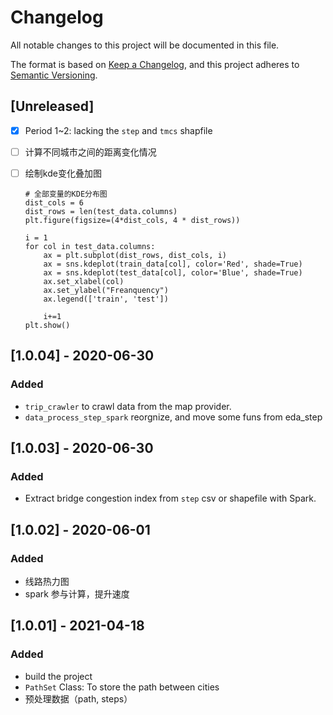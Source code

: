 # Changelog

All notable changes to this project will be documented in this file.

The format is based on [Keep a Changelog](https://keepachangelog.com/en/1.0.0/),
and this project adheres to [Semantic Versioning](https://semver.org/spec/v2.0.0.html).

## [Unreleased]

- [x] Period 1~2: lacking the `step` and `tmcs` shapfile

- [ ] 计算不同城市之间的距离变化情况
- [ ] 绘制kde变化叠加图

  ```
  # 全部变量的KDE分布图
  dist_cols = 6
  dist_rows = len(test_data.columns)
  plt.figure(figsize=(4*dist_cols, 4 * dist_rows))

  i = 1
  for col in test_data.columns:
      ax = plt.subplot(dist_rows, dist_cols, i)
      ax = sns.kdeplot(train_data[col], color='Red', shade=True)
      ax = sns.kdeplot(test_data[col], color='Blue', shade=True)
      ax.set_xlabel(col)
      ax.set_ylabel("Freanquency")
      ax.legend(['train', 'test'])

      i+=1
  plt.show()
  ```

## [1.0.04] - 2020-06-30

### Added

- `trip_crawler` to crawl data from the map provider.
- `data_process_step_spark` reorgnize, and move some funs from eda_step

## [1.0.03] - 2020-06-30

### Added

- Extract bridge congestion index from `step` csv or shapefile with Spark.

## [1.0.02] - 2020-06-01

### Added

- 线路热力图
- spark 参与计算，提升速度

## [1.0.01] - 2021-04-18

### Added

- build the project
- `PathSet` Class: To store the path between cities
- 预处理数据（path, steps）

